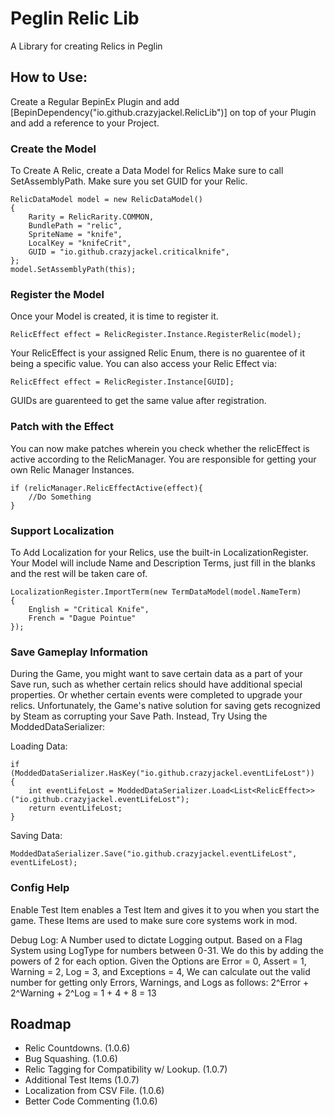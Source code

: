 # Peglin Relic Lib
A Library for creating Relics in Peglin

## How to Use:
Create a Regular BepinEx Plugin and add
[BepinDependency("io.github.crazyjackel.RelicLib")] 
on top of your Plugin and add a reference to your Project.

### Create the Model
To Create A Relic, create a Data Model for Relics
Make sure to call SetAssemblyPath.
Make sure you set GUID for your Relic.

```
RelicDataModel model = new RelicDataModel()
{
    Rarity = RelicRarity.COMMON,
    BundlePath = "relic",
    SpriteName = "knife",
    LocalKey = "knifeCrit",
    GUID = "io.github.crazyjackel.criticalknife",
};
model.SetAssemblyPath(this);
```

### Register the Model
Once your Model is created, it is time to register it.
```
RelicEffect effect = RelicRegister.Instance.RegisterRelic(model);
```

Your RelicEffect is your assigned Relic Enum, there is no guarentee of it being a specific value.
You can also access your Relic Effect via:
```
RelicEffect effect = RelicRegister.Instance[GUID];
```
GUIDs are guarenteed to get the same value after registration.

### Patch with the Effect
You can now make patches wherein you check whether the relicEffect is active according to the RelicManager. You are responsible for getting your own Relic Manager Instances.
```
if (relicManager.RelicEffectActive(effect){
    //Do Something
}
```

### Support Localization
To Add Localization for your Relics, use the built-in LocalizationRegister.
Your Model will include Name and Description Terms, just fill in the blanks and the rest will be taken care of.
```
LocalizationRegister.ImportTerm(new TermDataModel(model.NameTerm)
{
    English = "Critical Knife",
    French = "Dague Pointue"
});
```

### Save Gameplay Information
During the Game, you might want to save certain data as a part of your Save run, such as whether certain relics should have additional special properties.
Or whether certain events were completed to upgrade your relics.
Unfortunately, the Game's native solution for saving gets recognized by Steam as corrupting your Save Path.
Instead, Try Using the ModdedDataSerializer:

Loading Data:
```
if (ModdedDataSerializer.HasKey("io.github.crazyjackel.eventLifeLost"))
{
    int eventLifeLost = ModdedDataSerializer.Load<List<RelicEffect>>("io.github.crazyjackel.eventLifeLost");
    return eventLifeLost;
}
```
Saving Data:
```
ModdedDataSerializer.Save("io.github.crazyjackel.eventLifeLost", eventLifeLost);
```

### Config Help

Enable Test Item enables a Test Item and gives it to you when you start the game. These Items are used to make sure core systems work in mod.

Debug Log: A Number used to dictate Logging output. Based on a Flag System using LogType for numbers between 0-31.
We do this by adding the powers of 2 for each option.
Given the Options are Error = 0, Assert = 1, Warning = 2, Log = 3, and Exceptions = 4, We can calculate out the valid number for getting only Errors, Warnings, and Logs as follows:
2^Error + 2^Warning + 2^Log = 1 + 4 + 8 = 13

## Roadmap

- Relic Countdowns. (1.0.6)
- Bug Squashing. (1.0.6) 
- Relic Tagging for Compatibility w/ Lookup. (1.0.7)
- Additional Test Items (1.0.7)
- Localization from CSV File. (1.0.6)
- Better Code Commenting (1.0.6)
